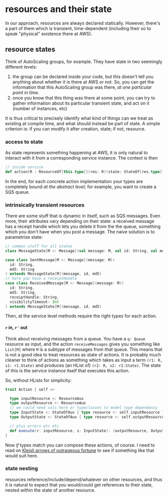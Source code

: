 
# resources and their state

In our approach, resources are always declared statically. However, there's a part of them which is transient, time-dependent (including their so to speak "physical" existence there at AWS). 

## resource states

Think of AutoScaling groups, for example. They have state in two seemingly different levels:

1. the group can be declared inside your code, but this doesn't tell you anything about whether it is there at AWS or not. So, you can get the information that this AutoScaling group was there, _at one particular point in time_.
2. once you know that this thing was there at some point, you can try to gather information about its particular transient state, and act on it (number of instances, etc)

It is thus critical to precisely identify what kind of things can we treat as existing at compile time, and what should instead be part of state. A simple criterion is: if you can modify it after creation, state; if not, resource.

### access to state

As state represents something happening at AWS, it is only natural to interact with it from a corresponding service instance. The context is then 

``` scala
// inside service
def action[R : ResourceOf[this.type]](res: R)(state: StateOf[res.type]): Wrapper[StateOf[res.type]]
```

In the end, for each concrete action implementation your types are completely bound _at the abstract level_; for example, you want to create a SQS queue.

### intrinsically transient resources

There are some stuff that is dynamic in itself, such as SQS messages. Even more, their attributes vary depending on their state: a received message has a receipt handle which lets you delete it from the the queue, something which you don't have when you post a message. The naive solution is to parametrize state:

``` scala
// common stuff for all states
class MessageState[M <: Message](val message: M, val id: String, val md5: String) {}

case class SentMessage[M <: Message](message: M)(
  id: String, 
  md5: String
) extends MessageState[M](message, id, md5)
// here you have a receiptHandle
case class ReceivedMessage[M <: Message](message: M)(
  id: String, 
  md5: String,
  receiptHandle: String,
  visibilityTimeout: Int
) extends MessageState[M](message, id, md5) 
```

Then, at the service level methods require the right types for each action. 

#### `r` in, `r'` out

Think about receiving messages from a queue. You have a `q: Queue` resource as input, and the action `receiveMessages` gives you something like `List[M]` where `M` is a subtype of messages from _that_ queue. This means that is not a good idea to treat resources as state of actions. It is probably much cleaner to think of actions as something which takes as input a term `(r1: R, s1: r1.State)` and produces (an HList of) `(r2: R, s2: r2.State)`. The state of this is the service instance itself that executes this action.

So, without HLists for simplicity:

``` scala
trait Action { self =>

  type inputResource <: ResourceAux
  type outputResource <: ResourceAux
  // we could need vals here or typeclasses to model type dependency
  type InputState <: StateOfAux { type resource <: self.inputResource }
  type OutputState <: StateOfAux { type resource <: self.outputResource }

  // plus errors etc etc
  def execute(r: inputResource, s: InputState): (outputResource, OutputState)
}
```

Now _if_ types match you can compose these actions, of course. I need to read on [Kleisli arrows of outrageous fortune](https://personal.cis.strath.ac.uk/conor.mcbride/Kleisli.pdf) to see if something like that would suit here.

### state nesting

resources reference/include/depend/whatever on other resources, and thus it is natural to expect that you would/could get references to their state, nested within the state of another resource.

